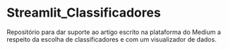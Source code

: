 # Streamlit_Classificadores
Repositório para dar suporte ao artigo escrito na plataforma do Medium a respeito da escolha de classificadores e com um visualizador de dados.

